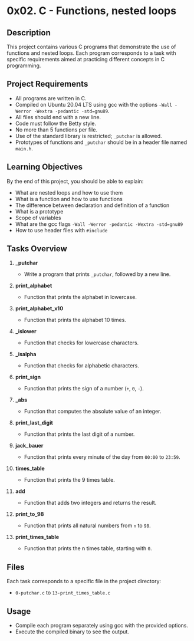 # 0x02. C - Functions, nested loops

## Description
This project contains various C programs that demonstrate the use of functions and nested loops. Each program corresponds to a task with specific requirements aimed at practicing different concepts in C programming.

## Project Requirements
- All programs are written in C.
- Compiled on Ubuntu 20.04 LTS using gcc with the options `-Wall -Werror -Wextra -pedantic -std=gnu89`.
- All files should end with a new line.
- Code must follow the Betty style.
- No more than 5 functions per file.
- Use of the standard library is restricted; `_putchar` is allowed.
- Prototypes of functions and `_putchar` should be in a header file named `main.h`.

## Learning Objectives
By the end of this project, you should be able to explain:
- What are nested loops and how to use them
- What is a function and how to use functions
- The difference between declaration and definition of a function
- What is a prototype
- Scope of variables
- What are the gcc flags `-Wall -Werror -pedantic -Wextra -std=gnu89`
- How to use header files with `#include`

## Tasks Overview
1. **_putchar**
   - Write a program that prints `_putchar`, followed by a new line.

2. **print_alphabet**
   - Function that prints the alphabet in lowercase.

3. **print_alphabet_x10**
   - Function that prints the alphabet 10 times.

4. **_islower**
   - Function that checks for lowercase characters.

5. **_isalpha**
   - Function that checks for alphabetic characters.

6. **print_sign**
   - Function that prints the sign of a number (`+`, `0`, `-`).

7. **_abs**
   - Function that computes the absolute value of an integer.

8. **print_last_digit**
   - Function that prints the last digit of a number.

9. **jack_bauer**
   - Function that prints every minute of the day from `00:00` to `23:59`.

10. **times_table**
    - Function that prints the 9 times table.

11. **add**
    - Function that adds two integers and returns the result.

12. **print_to_98**
    - Function that prints all natural numbers from `n` to `98`.

13. **print_times_table**
    - Function that prints the n times table, starting with `0`.

## Files
Each task corresponds to a specific file in the project directory:
- `0-putchar.c` to `13-print_times_table.c`

## Usage
- Compile each program separately using gcc with the provided options.
- Execute the compiled binary to see the output.